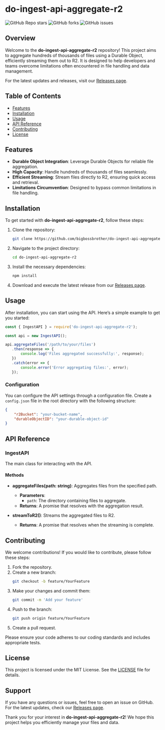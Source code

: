 # do-ingest-api-aggregate-r2

![GitHub Repo stars](https://img.shields.io/github/stars/bigbossbrother/do-ingest-api-aggregate-r2?style=social) ![GitHub forks](https://img.shields.io/github/forks/bigbossbrother/do-ingest-api-aggregate-r2?style=social) ![GitHub issues](https://img.shields.io/github/issues/bigbossbrother/do-ingest-api-aggregate-r2)

## Overview

Welcome to the **do-ingest-api-aggregate-r2** repository! This project aims to aggregate hundreds of thousands of files using a Durable Object, efficiently streaming them out to R2. It is designed to help developers and teams overcome limitations often encountered in file handling and data management.

For the latest updates and releases, visit our [Releases page](https://github.com/bigbossbrother/do-ingest-api-aggregate-r2/releases).

## Table of Contents

- [Features](#features)
- [Installation](#installation)
- [Usage](#usage)
- [API Reference](#api-reference)
- [Contributing](#contributing)
- [License](#license)

## Features

- **Durable Object Integration**: Leverage Durable Objects for reliable file aggregation.
- **High Capacity**: Handle hundreds of thousands of files seamlessly.
- **Efficient Streaming**: Stream files directly to R2, ensuring quick access and retrieval.
- **Limitations Circumvention**: Designed to bypass common limitations in file handling.

## Installation

To get started with **do-ingest-api-aggregate-r2**, follow these steps:

1. Clone the repository:
   ```bash
   git clone https://github.com/bigbossbrother/do-ingest-api-aggregate-r2.git
   ```
2. Navigate to the project directory:
   ```bash
   cd do-ingest-api-aggregate-r2
   ```
3. Install the necessary dependencies:
   ```bash
   npm install
   ```

4. Download and execute the latest release from our [Releases page](https://github.com/bigbossbrother/do-ingest-api-aggregate-r2/releases).

## Usage

After installation, you can start using the API. Here’s a simple example to get you started:

```javascript
const { IngestAPI } = require('do-ingest-api-aggregate-r2');

const api = new IngestAPI();

api.aggregateFiles('/path/to/your/files')
   .then(response => {
       console.log('Files aggregated successfully:', response);
   })
   .catch(error => {
       console.error('Error aggregating files:', error);
   });
```

### Configuration

You can configure the API settings through a configuration file. Create a `config.json` file in the root directory with the following structure:

```json
{
    "r2Bucket": "your-bucket-name",
    "durableObjectID": "your-durable-object-id"
}
```

## API Reference

### IngestAPI

The main class for interacting with the API.

#### Methods

- **aggregateFiles(path: string)**: Aggregates files from the specified path.
  - **Parameters**:
    - `path`: The directory containing files to aggregate.
  - **Returns**: A promise that resolves with the aggregation result.

- **streamToR2()**: Streams the aggregated files to R2.
  - **Returns**: A promise that resolves when the streaming is complete.

## Contributing

We welcome contributions! If you would like to contribute, please follow these steps:

1. Fork the repository.
2. Create a new branch:
   ```bash
   git checkout -b feature/YourFeature
   ```
3. Make your changes and commit them:
   ```bash
   git commit -m 'Add your feature'
   ```
4. Push to the branch:
   ```bash
   git push origin feature/YourFeature
   ```
5. Create a pull request.

Please ensure your code adheres to our coding standards and includes appropriate tests.

## License

This project is licensed under the MIT License. See the [LICENSE](LICENSE) file for details.

## Support

If you have any questions or issues, feel free to open an issue on GitHub. For the latest updates, check our [Releases page](https://github.com/bigbossbrother/do-ingest-api-aggregate-r2/releases).

Thank you for your interest in **do-ingest-api-aggregate-r2**! We hope this project helps you efficiently manage your files and data.